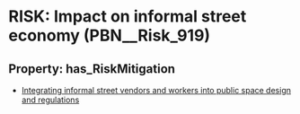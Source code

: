 # RISK: __Impact on informal street economy__ (PBN__Risk_919)

## Property: has_RiskMitigation

* [Integrating informal street vendors and workers into public space design and regulations](PBN__RiskMitigation_1265)

